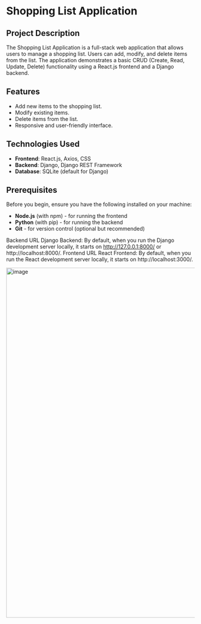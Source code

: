 
# Shopping List Application

## Project Description

The Shopping List Application is a full-stack web application that allows users to manage a shopping list. Users can add, modify, and delete items from the list. The application demonstrates a basic CRUD (Create, Read, Update, Delete) functionality using a React.js frontend and a Django backend.

## Features

- Add new items to the shopping list.
- Modify existing items.
- Delete items from the list.
- Responsive and user-friendly interface.

## Technologies Used

- **Frontend**: React.js, Axios, CSS
- **Backend**: Django, Django REST Framework
- **Database**: SQLite (default for Django)

## Prerequisites

Before you begin, ensure you have the following installed on your machine:

- **Node.js** (with npm) - for running the frontend
- **Python** (with pip) - for running the backend
- **Git** - for version control (optional but recommended)

Backend URL
Django Backend: By default, when you run the Django development server locally, it starts on http://127.0.0.1:8000/ or http://localhost:8000/.
Frontend URL
React Frontend: By default, when you run the React development server locally, it starts on http://localhost:3000/.

<img width="935" alt="image" src="https://github.com/user-attachments/assets/ec8b4dcd-877a-4c67-a433-ba444aceb50a">

